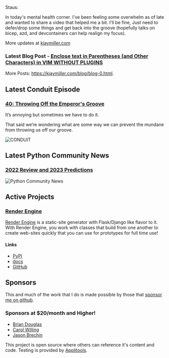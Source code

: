 Staus:
<p>In today's mental health corner. I've been feeling some overwhelm as of late and wanted to share a video that helped me a bit. I'll be fine, Just need to defer/drop some things and get back into the groove (hopefully talks on bicep, azd, and devcontainers can help realign my focus).</p>

More updates at [kjaymiller.com](https://kjaymiller.com/microblog/microblog-0)

### Latest Blog Post - [Enclose text in Parentheses (and Other Characters) in VIM WITHOUT PLUGINS](https://kjaymiller.com/blog/enclose-text-in-parentheses-and-other-characters-in-vim-without-plugins.html)

More Posts: <https://kjaymiller.com/blog/blog-0.html>.

## Latest Conduit Episode
### [40: Throwing Off the Emperor's Groove](http://relay.fm/conduit/40)
It’s annoying but sometimes we have to do it. 

That said we’re wondering what are some way we can prevent the mundane from throwing us off our groove.

![CONDUIT](https://kjaymiller.s3-us-west-2.amazonaws.com/images/conduit_artwork.png)

## Latest Python Community News
### [2022 Review and 2023 Predictions](https://share.transistor.fm/s/ddd679a6)
![Python Community News](https://kjaymiller.azureedge.net/media/PCN%20Logo%20V0.16.jpg)

## Active Projects

### [Render Engine]
[Render Engine] is a static-site generator with Flask/Django like flavor to it.
With Render Engine, you work with classes that build from one another to create
web-sites quickly that you can use for prototypes for full time use!

#### Links
- [PyPI](https://pypi.org/project/render-engine)
- [docs](https://render-engine.readthedocs.io)
- [GitHub](https://github.com/kjaymiller/render_engine)

## Sponsors
This and much of the work that I do is made possible by those that [sponsor me
on github](https://github.com/sponsors/kjaymiller).

### Sponsors at $20/month and Higher!
- [Brian Douglas](https://github.com/bdougie)
- [Carol Willing](https://github.com/willingc)
- [Jason Brechin](https://github.com/brechin)


This project is open source where others can reference it's content and code. Testing is provided by [Applitools](https://www.applitools.com/).


[Render Engine]: https://render-engine.readthedocs.io